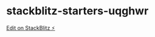 # stackblitz-starters-uqghwr

[Edit on StackBlitz ⚡️](https://stackblitz.com/edit/stackblitz-starters-nlqfsz)